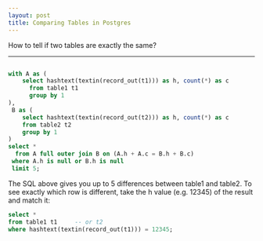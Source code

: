 ```yaml
---
layout: post
title: Comparing Tables in Postgres
---
```


How to tell if two tables are exactly the same?

-----

```sql

with A as (
    select hashtext(textin(record_out(t1))) as h, count(*) as c
      from table1 t1
      group by 1
),
 B as (
    select hashtext(textin(record_out(t2))) as h, count(*) as c
    from table2 t2
    group by 1
)
select *
  from A full outer join B on (A.h + A.c = B.h + B.c)
 where A.h is null or B.h is null
 limit 5;

```

The SQL above gives you up to 5 differences between table1 and
table2. To see exactly which row is different, take the h value
(e.g. 12345) of the result and match it:

```sql
select *
from table1 t1     -- or t2
where hashtext(textin(record_out(t1))) = 12345;

```
